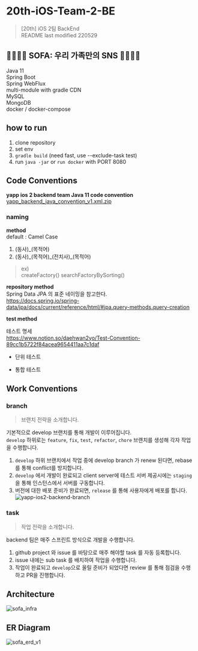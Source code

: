# 20th-iOS-Team-2-BE
> [20th] iOS 2팀 BackEnd  
> README last modified 220529
 
## 👨‍👩‍👧‍👦 SOFA: 우리 가족만의 SNS 👨‍👩‍👧‍👦
Java 11  
Spring Boot  
Spring WebFlux  
multi-module with gradle
CDN  
MySQL  
MongoDB  
docker / docker-compose

## how to run
1. clone repository  
2. set env
3. ```gradle build``` (need fast, use --exclude-task test)
4. run ```java -jar``` or ```run docker``` with PORT 8080

## Code Conventions

**yapp ios 2 backend team Java 11 code convention**  
[yapp_backend_java_convention_v1.xml.zip](https://github.com/YAPP-Github/20th-iOS-Team-2-BE/files/8637600/yapp_backend_java_convention_v1.xml.zip)

### naming

**method**  
default : Camel Case  
1. (동사)_(목적어)
2. (동사)\_(목적어)\_(전치사)_(목적어)

> ex)  
> createFactory()
> searchFactoryBySorting()

**repository method**  
Spring Data JPA 의 표준 네이밍을 참고한다.  
https://docs.spring.io/spring-data/jpa/docs/current/reference/html/#jpa.query-methods.query-creation


**test method**  

테스트 명세  
https://www.notion.so/daehwan2yo/Test-Convention-89cc1b5722f84acea9654411aa7c1daf

- 단위 테스트

- 통합 테스트

## Work Conventions

### branch
> 브랜치 전략을 소개합니다.  

기본적으로 develop 브랜치를 통해 개발이 이루어집니다.  
``develop`` 하위로는 ```feature```, ```fix```, ```test```, ```refactor```, ```chore``` 브랜치를 생성해 각자 작업을 수행합니다.  
1. ``develop`` 하위 브랜치에서 작업 중에 develop branch 가 renew 된다면, rebase 를 통해 conflict를 방지합니다.
2. ``develop`` 에서 개발이 완료되고 client server에 테스트 서버 제공시에는 ``staging`` 을 통해 인스턴스에서 서버를 구동합니다.
3. 버전에 대한 배포 준비가 완료되면, ``release`` 를 통해 사용자에게 배포를 합니다.
![yapp-ios2-backend-branch](https://user-images.githubusercontent.com/26921986/167069092-c659467d-68ad-4f07-b87c-da244e621cba.png)


### task
> 작업 전략을 소개합니다.

backend 팀은 매주 스프린트 방식으로 개발을 수행합니다.  
1. github project 와 issue 를 바탕으로 매주 해야할 task 를 자동 등록합니다.
2. issue 내에는 sub task 를 배치하여 작업을 수행합니다.
3. 작업이 완료되고 ``develop``으로 올릴 준비가 되었다면 review 를 통해 점검을 수행하고 PR을 진행합니다.


## Architecture
![sofa_infra](https://user-images.githubusercontent.com/15176192/169679477-d35a0026-7779-4c61-904a-8466e17c96a8.png)


## ER Diagram
![sofa_erd_v1](https://user-images.githubusercontent.com/15176192/169679439-9caff376-7264-45c1-bf74-2a4ca982d6bb.png)
